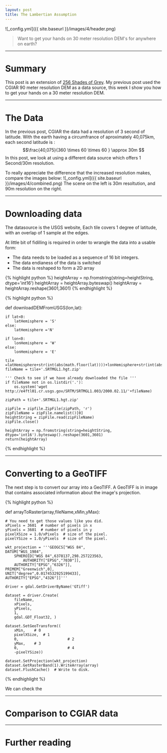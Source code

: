 ```yaml
---
layout: post
title: The Lambertian Assumption
---
```


![_config.yml]({{ site.baseurl }}/images/4/header.png)

> Want to get your hands on 30 meter resolution DEM's for anywhere on earth?

---
Summary
===============

This post is an extension of [256 Shades of Grey](http://cgcooke.github.io/256-Shades-Of-Grey/). 
My previous post used the CGIAR 90 meter resolution DEM as a data source, this week I show you how to get your hands on a 30 meter resolution DEM. 

---

The Data
===============

In the previous post, CGIAR the data had a resolution of 3 second of latitude. 
With the earth having a circumfrance of aproximately 40,075km, each second latitude is : $$\frac{40,075}{360  \times  60 \times  60 }  \approx 30m $$ 
In this post, we look at using a different data source which offers 1 Second/30m resolution.

To really appreciate the difference that the increased resolution makes, compare the images below:
![_config.yml]({{ site.baseurl }}/images/4/combined.png)
The scene on the left is 30m resoltution, and 90m resolution on the right.


---

Downloading data
===============

The datasource is the USGS website,
Each tile covers 1 degree of latitude, with an overlap of 1 sample at the edges. 


At little bit of fidilling is required in order to wrangle the data into a usable form:

* The data needs to be loaded as a sequence of 16 bit integers.
* The data endianess of the data is switched
* The data is reshaped to form a 2D array


{% highlight python %}
heightArray = np.fromstring(string=heightString, dtype='int16')
heightArray = heightArray.byteswap()
heightArray = heightArray.reshape(3601,3601)
{% endhighlight %}


{% highlight python %}

def downloadDEMFromUSGS(lon,lat): 
	
	if lat<0:
		latHemisphere = 'S'
	else:
		latHemisphere ='N'

	if lon<0:
		lonHemisphere = 'W'
	else:
		lonHemisphere = 'E'

	tile =latHemisphere+str(int(abs(math.floor(lat))))+lonHemisphere+str(int(abs(math.floor(lon))))
	fileName = tile+'.SRTMGL1.hgt.zip'

	''' Check to see if we have already downloaded the file '''
	if fileName not in os.listdir('.'):
		os.system('wget  http://e4ftl01.cr.usgs.gov/SRTM/SRTMGL1.003/2000.02.11/'+fileName)
	
	zipPath = tile+'.SRTMGL1.hgt.zip'
	
	zipFile = zipfile.ZipFile(zipPath, 'r') 
	zipFileName = zipFile.namelist()[0] 
	heightString = zipFile.read(zipFileName) 
	zipFile.close()
	
	heightArray = np.fromstring(string=heightString, dtype='int16').byteswap().reshape(3601,3601)
	return(heightArray) 


{% endhighlight %}


---

Converting to a GeoTIFF
===============

The next step is to convert our array into a GeoTIFF.
A GeoTIFF is in image that contains associated information about the image's projection.


{% highlight python %}

def arrayToRaster(array,fileName,xMin,yMax):
   
	# You need to get those values like you did.
    xPixels = 3601  # number of pixels in x
    yPixels = 3601  # number of pixels in y
    pixelXSize = 1.0/xPixels  # size of the pixel.        
    pixelYSize = 1.0/yPixels  # size of the pixel.        
    
    wkt_projection = '''GEOGCS["WGS 84",
    DATUM["WGS_1984",
        SPHEROID["WGS 84",6378137,298.257223563,
            AUTHORITY["EPSG","7030"]],
        AUTHORITY["EPSG","6326"]],
    PRIMEM["Greenwich",0],
    UNIT["degree",0.0174532925199433],
    AUTHORITY["EPSG","4326"]]'''

    driver = gdal.GetDriverByName('GTiff')

    dataset = driver.Create(
        fileName,
        xPixels,
        yPixels,
        1,
        gdal.GDT_Float32, )

    dataset.SetGeoTransform((
        xMin,    # 0
        pixelXSize,  # 1
        0,                      # 2
        yMax,    # 3
        0,                      # 4
        -pixelYSize))  

    dataset.SetProjection(wkt_projection)
    dataset.GetRasterBand(1).WriteArray(array)
    dataset.FlushCache()  # Write to disk.
   
{% endhighlight %}

We can check the 

---

Comparison to CGIAR data
===============

---

Further reading
===============